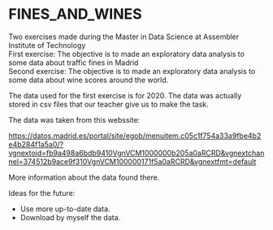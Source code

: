 # FINES_AND_WINES

Two exercises made during the Master in Data Science at Assembler Institute of Technology <br>
First exercise: The objective is to made an exploratory data analysis to some data about traffic fines in Madrid <br>
Second exercise: The objective is to made an exploratory data analysis to some data about wine scores around the world. <br>

The data used for the first exercise is for 2020. The data was actually stored in csv files that our teacher give us to make the task.

The data was taken from this webssite:

https://datos.madrid.es/portal/site/egob/menuitem.c05c1f754a33a9fbe4b2e4b284f1a5a0/?vgnextoid=fb9a498a6bdb9410VgnVCM1000000b205a0aRCRD&vgnextchannel=374512b9ace9f310VgnVCM100000171f5a0aRCRD&vgnextfmt=default

More information about the data found there.



Ideas for the future:
- Use more up-to-date data.
- Download by myself the data.
